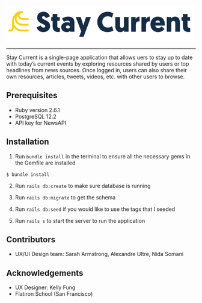 ![logo](/public/images/stay_current_logo.png)

---

Stay Current is a single-page application that allows uers to stay up to date with today’s current events by exploring resources shared by users or top headlines from news sources. Once logged in, users can also share their own resources, articles, tweets, videos, etc. with other users to browse.

## Prerequisites

- Ruby version 2.6.1
- PostgreSQL 12.2
- API key for NewsAPI

## Installation

1. Run `bundle install` in the terminal to ensure all the necessary gems in the Gemfile are installed

```
$ bundle install
```

2. Run `rails db:create` to make sure database is running

3. Run `rails db:migrate` to get the schema

4. Run `rails db:seed` if you would like to use the tags that I seeded

5. Run `rails s` to start the server to run the application

## Contributors

- UX/UI Design team: Sarah Armstrong, Alexandre Ultre, Nida Somani

## Acknowledgements

- UX Designer: Kelly Fung
- Flatiron School (San Francisco)
